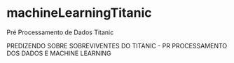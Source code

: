 # machineLearningTitanic
Pré Processamento de Dados Titanic


PREDIZENDO SOBRE SOBREVIVENTES DO TITANIC - PR PROCESSAMENTO DOS DADOS E MACHINE LEARNING
